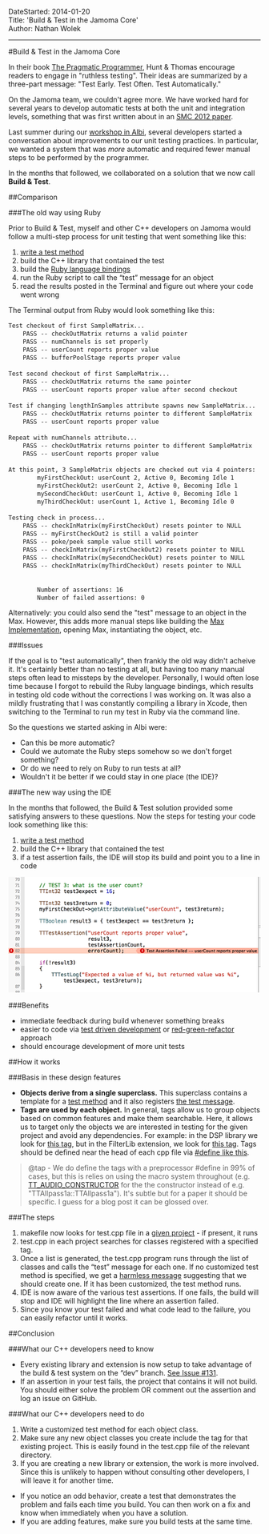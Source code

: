 DateStarted: 2014-01-20  
Title:	'Build & Test in the Jamoma Core'	
Author:	Nathan Wolek	  

---

#Build & Test in the Jamoma Core

In their book [The Pragmatic Programmer](http://pragprog.com/the-pragmatic-programmer), Hunt & Thomas encourage readers to engage in "ruthless testing". Their ideas are summarized by a three-part message: "Test Early. Test Often. Test Automatically." 

On the Jamoma team, we couldn't agree more. We have worked hard for several years to develop automatic tests at both the unit and integration levels, something that was first written about in an [SMC 2012 paper](http://jamoma.org/publications/attachments/smc2012-testing.pdf). 

Last summer during our [workshop in Albi](http://www.gmea.net/activite/recherche/colloques/jamoma.htm), several developers started a conversation about improvements to our unit testing practices. In particular, we wanted a system that was *more* automatic and required fewer manual steps to be performed by the programmer.

In the months that followed, we collaborated on a solution that we now call **Build & Test**.

##Comparison

###The old way using Ruby

Prior to Build & Test, myself and other C++ developers on Jamoma would follow a multi-step process for unit testing that went something like this:

1. [write a test method](http://api.jamoma.org/chapter_unittesting.html#chapter_unittesting_writingtests) 
2. build the C++ library that contained the test
3. build the [Ruby language bindings](https://github.com/jamoma/JamomaRuby) 
4. run the Ruby script to call the “test” message for an object
5. read the results posted in the Terminal and figure out where your code went wrong

The Terminal output from Ruby would look something like this:

	Test checkout of first SampleMatrix...
		PASS -- checkOutMatrix returns a valid pointer
		PASS -- numChannels is set properly
		PASS -- userCount reports proper value
		PASS -- bufferPoolStage reports proper value
		
	Test second checkout of first SampleMatrix...
		PASS -- checkOutMatrix returns the same pointer
		PASS -- userCount reports proper value after second checkout
		
	Test if changing lengthInSamples attribute spawns new SampleMatrix...
		PASS -- checkOutMatrix returns pointer to different SampleMatrix
		PASS -- userCount reports proper value
		
	Repeat with numChannels attribute...
		PASS -- checkOutMatrix returns pointer to different SampleMatrix
		PASS -- userCount reports proper value
		
	At this point, 3 SampleMatrix objects are checked out via 4 pointers:
			myFirstCheckOut: userCount 2, Active 0, Becoming Idle 1
			myFirstCheckOut2: userCount 2, Active 0, Becoming Idle 1
			mySecondCheckOut: userCount 1, Active 0, Becoming Idle 1
			myThirdCheckOut: userCount 1, Active 1, Becoming Idle 0
		
	Testing check in process...
		PASS -- checkInMatrix(myFirstCheckOut) resets pointer to NULL
		PASS -- myFirstCheckOut2 is still a valid pointer
		PASS -- poke/peek sample value still works
		PASS -- checkInMatrix(myFirstCheckOut2) resets pointer to NULL
		PASS -- checkInMatrix(mySecondCheckOut) resets pointer to NULL
		PASS -- checkInMatrix(myThirdCheckOut) resets pointer to NULL
		

			Number of assertions: 16
			Number of failed assertions: 0


Alternatively: you could also send the "test" message to an object in the Max. However, this adds more manual steps like building the [Max Implementation](https://github.com/jamoma/JamomaMax), opening Max, instantiating the object, etc.

###Issues

If the goal is to "test automatically", then frankly the old way didn't acheive it. It's certainly better than no testing at all, but having too many manual steps often lead to missteps by the developer. Personally, I would often lose time because I forgot to rebuild the Ruby language bindings, which results in testing old code without the corrections I was working on. It was also a mildly frustrating that I was constantly  compiling a library in Xcode, then switching to the Terminal to run my test in Ruby via the command line. 

So the questions we started asking in Albi were:

* Can this be more automatic?
* Could we automate the Ruby steps somehow so we don't forget something?
* Or do we need to rely on Ruby to run tests at all?
* Wouldn't it be better if we could stay in one place (the IDE)?

###The new way using the IDE

In the months that followed, the Build & Test solution provided some satisfying answers to these questions. Now the steps for testing your code look something like this:

1. [write a test method](http://api.jamoma.org/chapter_unittesting.html#chapter_unittesting_writingtests) 
2. build the C++ library that contained the test
3. if a test assertion fails, the IDE will stop its build and point you to a line in code

![Xcode says my userCount didn't match expectations](images/TTBufferXcodeAssertionFail.png)

###Benefits

* immediate feedback during build whenever something breaks 
* easier to code via [test driven development](http://en.wikipedia.org/wiki/Test-driven_development) or [red-green-refactor](http://www.jamesshore.com/Blog/Red-Green-Refactor.html) approach 
* should encourage development of more unit tests

##How it works

###Basis in these design features

* **Objects derive from a single superclass.** This superclass contains a template for a [test method](https://github.com/jamoma/JamomaCore/blob/dev/Foundation/library/includes/TTDataObjectBase.h#L120) and it also registers [the test message](https://github.com/jamoma/JamomaCore/blob/dev/Foundation/library/source/TTDataObjectBase.cpp#L38).
* **Tags are used by each object.** In general, tags allow us to group objects based on common features and make them searchable. Here, it allows us to target only the objects we are interested in testing for the given project and avoid any dependencies. For example: in the DSP library we look for [this tag](https://github.com/jamoma/JamomaCore/blob/dev/Foundation/library/source/TTDataObjectBase.cpp#L38), but in the FilterLib extension, we look for [this tag](https://github.com/jamoma/JamomaCore/blob/dev/DSP/extensions/FilterLib/test.cpp#L25). Tags should be defined near the head of each cpp file via [\#define like this](https://github.com/jamoma/JamomaCore/blob/dev/DSP/extensions/FilterLib/source/TTHalfband9.cpp#L13). 
> @tap - We do define the tags with a preprocessor #define in 99% of cases, but this is relies on using the macro system throughout (e.g. [TT_AUDIO_CONSTRUCTOR](https://github.com/jamoma/JamomaCore/blob/master/DSP/library/includes/TTDSP.h#L49) for the the constructor instead of e.g. "TTAllpass1a::TTAllpass1a").  It's subtle but for a paper it should be specific.  I guess for a blog post it can be glossed over. 

###The steps

1. makefile now looks for test.cpp file in a [given project](https://github.com/jamoma/JamomaCore/blob/dev/Shared/jamomalib.rb#L1708) - if present, it runs 
2. test.cpp in each project searches for classes registered with a specified tag. 
3. Once a list is generated, the test.cpp program runs through the list of classes and calls the “test” message for each one. If no customized test method is specified, we get a [harmless message](https://github.com/jamoma/JamomaCore/blob/dev/Foundation/library/includes/TTDataObjectBase.h#L126) suggesting that we should create one. If it has been customized, the test method runs. 
4. IDE is now aware of the various test assertions. If one fails, the build will stop and IDE will highlight the line where an assertion failed. 
5. Since you know your test failed and what code lead to the failure, you can easily refactor until it works.

##Conclusion

###What our C++ developers need to know

* Every existing library and extension is now setup to take advantage of the build & test system on the “dev” branch. [See Issue \#131](https://github.com/jamoma/JamomaCore/issues/131). 
* If an assertion in your test fails, the project that contains it will not build. You should either solve the problem OR comment out the assertion and log an issue on GitHub.

###What our C++ developers need to do

1. Write a customized test method for each object class. 
2. Make sure any new object classes you create include the tag for that existing project. This is easily found in the test.cpp file of the relevant directory. 
3. If you are creating a new library or extension, the work is more involved. Since this is unlikely to happen without consulting other developers, I will leave it for another time.





* If you notice an odd behavior, create a test that demonstrates the problem and fails each time you build. You can then work on a fix and know when immediately when you have a solution. 
* If you are adding features, make sure you build tests at the same time.
